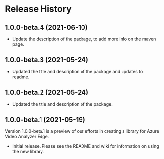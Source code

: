 # Release History

## 1.0.0-beta.4 (2021-06-10)

- Update the description of the package, to add more info on the maven page.

## 1.0.0-beta.3 (2021-05-24)

- Updated the title and description of the package and updates to readme.

## 1.0.0-beta.2 (2021-05-24)

- Updated the title and description of the package.

## 1.0.0-beta.1 (2021-05-19)
Version 1.0.0-beta.1 is a preview of our efforts in creating a library for Azure Video Analyzer Edge.

- Initial release. Please see the README and wiki for information on using the new library.
